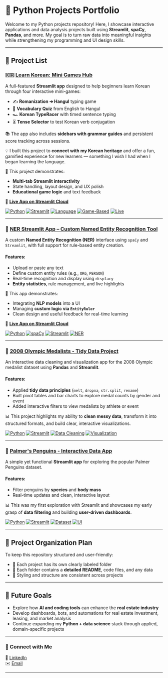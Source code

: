 # 🐍 Python Projects Portfolio

Welcome to my Python projects repository! Here, I showcase interactive applications and data analysis projects built using **Streamlit**, **spaCy**, **Pandas**, and more. My goal is to turn raw data into meaningful insights while strengthening my programming and UI design skills.

---

## 📌 Project List

### 🇰🇷 [Learn Korean: Mini Games Hub](https://github.com/GooboGobbo/Edge-Python-Portfolio/tree/main/StreamlitAppFinal)

A full-featured **Streamlit app** designed to help beginners learn Korean through four interactive mini-games:  
- ✍️ **Romanization ➔ Hangul** typing game  
- 📝 **Vocabulary Quiz** from English to Hangul  
- 🏎️ **Korean TypeRacer** with timed sentence typing  
- ⏳ **Tense Selector** to test Korean verb conjugation

📚 The app also includes **sidebars with grammar guides** and persistent score tracking across sessions.

💡 I built this project to **connect with my Korean heritage** and offer a fun, gamified experience for new learners — something I wish I had when I began learning the language.

🧠 This project demonstrates:
- **Multi-tab Streamlit interactivity**
- State handling, layout design, and UX polish
- **Educational game logic** and text feedback

🔗 **[Live App on Streamlit Cloud](https://hangulpractice.streamlit.app/)**

[![Python](https://img.shields.io/badge/Python-3.9+-blue)](https://www.python.org/)
[![Streamlit](https://img.shields.io/badge/Framework-Streamlit-red)](https://streamlit.io/)
[![Language](https://img.shields.io/badge/Focus-Korean%20Language%20Learning-yellow)]()
[![Game-Based](https://img.shields.io/badge/Design-Mini%20Games-green)]()
[![Live](https://img.shields.io/badge/Deployed-Streamlit%20Cloud-brightgreen)]()


---

### 🧠 [NER Streamlit App – Custom Named Entity Recognition Tool](https://github.com/GooboGobbo/Edge-Python-Portfolio/tree/main/NERStreamlitApp)

A custom **Named Entity Recognition (NER)** interface using `spaCy` and `Streamlit`, with full support for rule-based entity creation.

#### Features:
- Upload or paste any text
- Define custom entity rules (e.g., `ORG`, `PERSON`)
- Real-time recognition and display using `displacy`
- **Entity statistics**, rule management, and live highlights

📌 This app demonstrates:
- Integrating **NLP models** into a UI
- Managing **custom logic via `EntityRuler`**
- Clean design and useful feedback for real-time learning

🔗 **[Live App on Streamlit Cloud](https://nergoobogobbo.streamlit.app/)**

[![Python](https://img.shields.io/badge/Python-3.9+-blue)](https://www.python.org/)
[![spaCy](https://img.shields.io/badge/Library-spaCy-9cf)](https://spacy.io/)
[![Streamlit](https://img.shields.io/badge/Framework-Streamlit-red)](https://streamlit.io/)
[![NER](https://img.shields.io/badge/Focus-Named%20Entity%20Recognition-blueviolet)]()

---

### 🏅 [2008 Olympic Medalists - Tidy Data Project](https://github.com/GooboGobbo/Edge-Python-Portfolio/tree/main/TidyData-Project)

An interactive data cleaning and visualization app for the 2008 Olympic medalist dataset using **Pandas** and **Streamlit**.

#### Features:
- Applied **tidy data principles** (`melt`, `dropna`, `str.split`, `rename`)
- Built pivot tables and bar charts to explore medal counts by gender and event
- Added interactive filters to view medalists by athlete or event

📊 This project highlights my ability to **clean messy data**, transform it into structured formats, and build clear, interactive visualizations.

[![Python](https://img.shields.io/badge/Python-3.9+-blue)](https://www.python.org/)
[![Streamlit](https://img.shields.io/badge/Framework-Streamlit-red)](https://streamlit.io/)
[![Data Cleaning](https://img.shields.io/badge/Focus-Data%20Cleaning-informational)]()
[![Visualization](https://img.shields.io/badge/Includes-Data%20Visualization-yellowgreen)]()

---

### 🐧 [Palmer's Penguins - Interactive Data App](https://github.com/GooboGobbo/Edge-Python-Portfolio/tree/main/basic-streamlit-app)

A simple yet functional **Streamlit app** for exploring the popular Palmer Penguins dataset.

#### Features:
- Filter penguins by **species** and **body mass**
- Real-time updates and clean, interactive layout

📊 This was my first exploration with Streamlit and showcases my early grasp of **data filtering** and building **user-driven dashboards**.

[![Python](https://img.shields.io/badge/Python-3.9+-blue)](https://www.python.org/)
[![Streamlit](https://img.shields.io/badge/Framework-Streamlit-red)](https://streamlit.io/)
[![Dataset](https://img.shields.io/badge/Dataset-Palmer's%20Penguins-lightgrey)]()
[![UI](https://img.shields.io/badge/Feature-Interactive%20UI-brightgreen)]()

---

## 📁 Project Organization Plan

To keep this repository structured and user-friendly:
- 📂 Each project has its own clearly labeled folder
- 📜 Each folder contains a **detailed README**, code files, and any data
- 🎨 Styling and structure are consistent across projects

---

## 🚀 Future Goals

- Explore how **AI and coding tools** can enhance the **real estate industry**
- Develop dashboards, bots, and automations for real estate investment, leasing, and market analysis
- Continue expanding my **Python + data science** stack through applied, domain-specific projects

---

### 🔗 Connect with Me

📩 [LinkedIn](https://www.linkedin.com/in/jamesdedge/)  
✉️ [Email](mailto:jedge@nd.edu)

---
